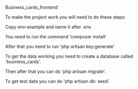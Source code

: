 Business_cards_frontend

To make the project work you will need to do these steps:

Copy env-example and name it after .env

You need to run the command 'composer install'

After that you need to run 'php artisan key:generate'

To get the data working you need to create a database called 'business_cards'.

Then after that you can do 'php artisan migrate'.

To get test data you can do 'php artisan db: seed'.
